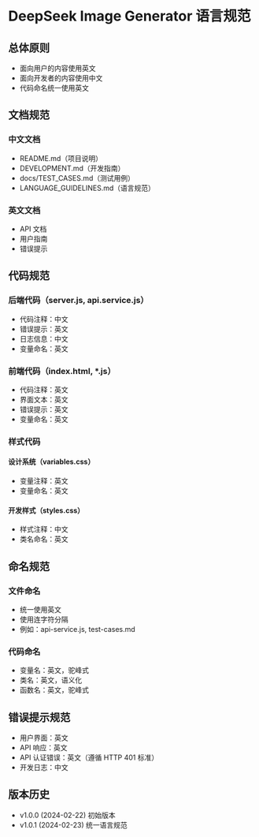 # DeepSeek Image Generator 语言规范

## 总体原则
- 面向用户的内容使用英文
- 面向开发者的内容使用中文
- 代码命名统一使用英文

## 文档规范
### 中文文档
- README.md（项目说明）
- DEVELOPMENT.md（开发指南）
- docs/TEST_CASES.md（测试用例）
- LANGUAGE_GUIDELINES.md（语言规范）

### 英文文档
- API 文档
- 用户指南
- 错误提示

## 代码规范
### 后端代码（server.js, api.service.js）
- 代码注释：中文
- 错误提示：英文
- 日志信息：中文
- 变量命名：英文

### 前端代码（index.html, *.js）
- 代码注释：英文
- 界面文本：英文
- 错误提示：英文
- 变量命名：英文

### 样式代码
#### 设计系统（variables.css）
- 变量注释：英文
- 变量命名：英文

#### 开发样式（styles.css）
- 样式注释：中文
- 类名命名：英文

## 命名规范
### 文件命名
- 统一使用英文
- 使用连字符分隔
- 例如：api-service.js, test-cases.md

### 代码命名
- 变量名：英文，驼峰式
- 类名：英文，语义化
- 函数名：英文，驼峰式

## 错误提示规范
- 用户界面：英文
- API 响应：英文
- API 认证错误：英文（遵循 HTTP 401 标准）
- 开发日志：中文

## 版本历史
- v1.0.0 (2024-02-22) 初始版本
- v1.0.1 (2024-02-23) 统一语言规范 
